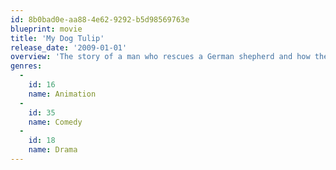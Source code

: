 ```yaml
---
id: 8b0bad0e-aa88-4e62-9292-b5d98569763e
blueprint: movie
title: 'My Dog Tulip'
release_date: '2009-01-01'
overview: 'The story of a man who rescues a German shepherd and how the two become fast friends.'
genres:
  -
    id: 16
    name: Animation
  -
    id: 35
    name: Comedy
  -
    id: 18
    name: Drama
---
```

